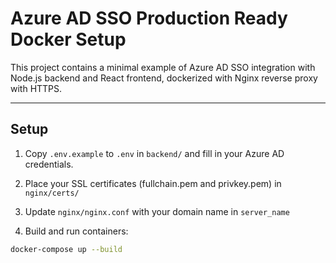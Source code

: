 # Azure AD SSO Production Ready Docker Setup

This project contains a minimal example of Azure AD SSO integration with Node.js backend and React frontend, dockerized with Nginx reverse proxy with HTTPS.

---

## Setup

1. Copy `.env.example` to `.env` in `backend/` and fill in your Azure AD credentials.

2. Place your SSL certificates (fullchain.pem and privkey.pem) in `nginx/certs/`

3. Update `nginx/nginx.conf` with your domain name in `server_name`

4. Build and run containers:

```bash
docker-compose up --build
